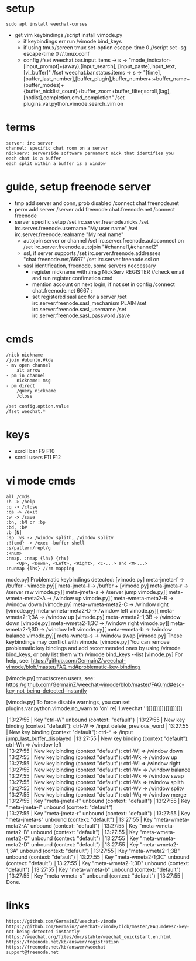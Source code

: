 # setup
    sudo apt install weechat-curses
- get vim keybindings
    /script install vimode.py
    - if keybindings err run
        /vimode bind_keys
    - if using tmux/screen
        tmux set-option escape-time 0 //script
        set -sg escape-time 0 //.tmux.conf
    - config
        /fset weechat.bar.input.items -> s -> "mode_indicator+[input_prompt]+(away),[input_search], [input_paste],input_text,[vi_buffer]" 
        /fset weechat.bar.status.items -> s -> "[time],[buffer_last_number],[buffer_plugin],buffer_number+:+buffer_name+(buffer_modes)+{buffer_nicklist_count}+buffer_zoom+buffer_filter,scroll,[lag],[hotlist],completion,cmd_completion"
        /set plugins.var.python.vimode.search_vim on

# terms
    server: irc server
    channel: specific chat room on a server
    nickserv: serverside software pernament nick that identifies you
    each chat is a buffer
    each split within a buffer is a window

# guide, setup freenode server
- tmp add server and conn, prob disabled
    /connect chat.freenode.net
- perm add server
    /server add freenode chat.freenode.net
    /connect freenode
- server specific setup
    /set irc.server.freenode.nicks 
    /set irc.server.freenode.username "My user name"
    /set irc.server.freenode.realname "My real name"
    - autojoin server or channel
        /set irc.server.freenode.autoconnect on
        /set irc.server.freenode.autojoin "#channel1,#channel2"
    - ssl, if server supports
        /set irc.server.freenode.addresses "chat.freenode.net/6697"
        /set irc.server.freenode.ssl on
    - sasl identification, freenode, some servers neccessary
        - register nickname with 
            /msg NickServ REGISTER <password> <email>
            //check email and run register confimation cmd
        - mention account on next login, if not set in config
            /connect chat.freenode.net 6667 <nick>:<password>
        - set registered sasl acc for a server
            /set irc.server.freenode.sasl_mechanism PLAIN
            /set irc.server.freenode.sasl_username <nickname>
            /set irc.server.freenode.sasl_password <password>
            /save
# cmds
    /nick nickname
    /join #ubuntu,#kde
    - mv open channel
        alt arrow
    - pm in channel
        nickname: msg
    - pm direct
        /query nickname
        /close

    /set config.option.value
    /fset weechat.*

# keys
- scroll bar
    F9 F10
- scroll users
    F11 F12

# vi mode cmds
    all /cmds
    :h -> /help
    :q -> /close
    :qa -> /exit
    :w -> /save
    :bn, :bN or :bp
    :bd, :b#
    :b [N]
    :sp :vs -> /window splith, /window splitv
    :!{cmd} -> /exec -buffer shell
    :s/pattern/repl/g 
    :<num>
    :nmap, :nmap {lhs} {rhs}
        <Up>, <Down>, <Left>, <Right>, <C-...> and <M-...>
    :nunmap {lhs} //rm mapping



mode.py] Problematic keybindings detected:
[vimode.py]     meta-jmeta-f -> /buffer -
vimode.py][     meta-jmeta-l -> /buffer +
[vimode.py]     meta-jmeta-r -> /server raw
vimode.py][     meta-jmeta-s -> /server jump
vimode.py][     meta-wmeta-meta2-A -> /window up
vimode.py][     meta-wmeta-meta2-B -> /window down
[vimode.py]     meta-wmeta-meta2-C -> /window right
[vimode.py]     meta-wmeta-meta2-D -> /window left
vimode.py][     meta-wmeta2-1;3A -> /window up
[vimode.py]     meta-wmeta2-1;3B -> /window down
[vimode.py]     meta-wmeta2-1;3C -> /window right
vimode.py][     meta-wmeta2-1;3D -> /window left
vimode.py][     meta-wmeta-b -> /window balance
vimode.py][     meta-wmeta-s -> /window swap
[vimode.py] These keybindings may conflict with vimode.
[vimode.py] You can remove problematic key bindings and add recommended ones by using /vimode bind_keys, or only list them with /vimode bind_keys --list
[vimode.py] For help, see: https://github.com/GermainZ/weechat-vimode/blob/master/FAQ.md#problematic-key-bindings

[vimode.py] tmux/screen users, see: https://github.com/GermainZ/weechat-vimode/blob/master/FAQ.md#esc-key-not-being-detected-instantly

[vimode.py] To force disable warnings, you can set plugins.var.python.vimode.no_warn to 'on'
re] 1:weechat
'']]]]]]]]]]]]]]]]]]]

│13:27:55     | Key "ctrl-W" unbound (context: "default")
│13:27:55     | New key binding (context "default"): ctrl-W => /input delete_previous_word
│13:27:55     | New key binding (context "default"): ctrl-^ => /input jump_last_buffer_displayed
│13:27:55     | New key binding (context "default"): ctrl-Wh => /window left  
│13:27:55     | New key binding (context "default"): ctrl-Wj => /window down
│13:27:55     | New key binding (context "default"): ctrl-Wk => /window up
│13:27:55     | New key binding (context "default"): ctrl-Wl => /window right
│13:27:55     | New key binding (context "default"): ctrl-W= => /window balance
│13:27:55     | New key binding (context "default"): ctrl-Wx => /window swap
│13:27:55     | New key binding (context "default"): ctrl-Ws => /window splith
│13:27:55     | New key binding (context "default"): ctrl-Wv => /window splitv
│13:27:55     | New key binding (context "default"): ctrl-Wq => /window merge
│13:27:55     | Key "meta-jmeta-f" unbound (context: "default")
│13:27:55     | Key "meta-jmeta-l" unbound (context: "default")   
│13:27:55     | Key "meta-jmeta-r" unbound (context: "default")
│13:27:55     | Key "meta-jmeta-s" unbound (context: "default") 
│13:27:55     | Key "meta-wmeta-meta2-A" unbound (context: "default")
│13:27:55     | Key "meta-wmeta-meta2-B" unbound (context: "default")
│13:27:55     | Key "meta-wmeta-meta2-C" unbound (context: "default")
│13:27:55     | Key "meta-wmeta-meta2-D" unbound (context: "default")
│13:27:55     | Key "meta-wmeta2-1;3A" unbound (context: "default")
│13:27:55     | Key "meta-wmeta2-1;3B" unbound (context: "default")
│13:27:55     | Key "meta-wmeta2-1;3C" unbound (context: "default")
│13:27:55     | Key "meta-wmeta2-1;3D" unbound (context: "default")
│13:27:55     | Key "meta-wmeta-b" unbound (context: "default")
│13:27:55     | Key "meta-wmeta-s" unbound (context: "default")
│13:27:55     | Done.

# links
    https://github.com/GermainZ/weechat-vimode
    https://github.com/GermainZ/weechat-vimode/blob/master/FAQ.md#esc-key-not-being-detected-instantly
    https://weechat.org/files/doc/stable/weechat_quickstart.en.html
    https://freenode.net/kb/answer/registration
    https://freenode.net/kb/answer/weechat
    support@freenode.net
